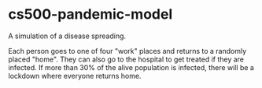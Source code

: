 # cs500-pandemic-model
A simulation of a disease spreading.

Each person goes to one of four "work" places and returns to a randomly placed "home". They can also go to the hospital to get treated if they are infected. If more than 30% of the alive population is infected, there will be a lockdown where everyone returns home.
